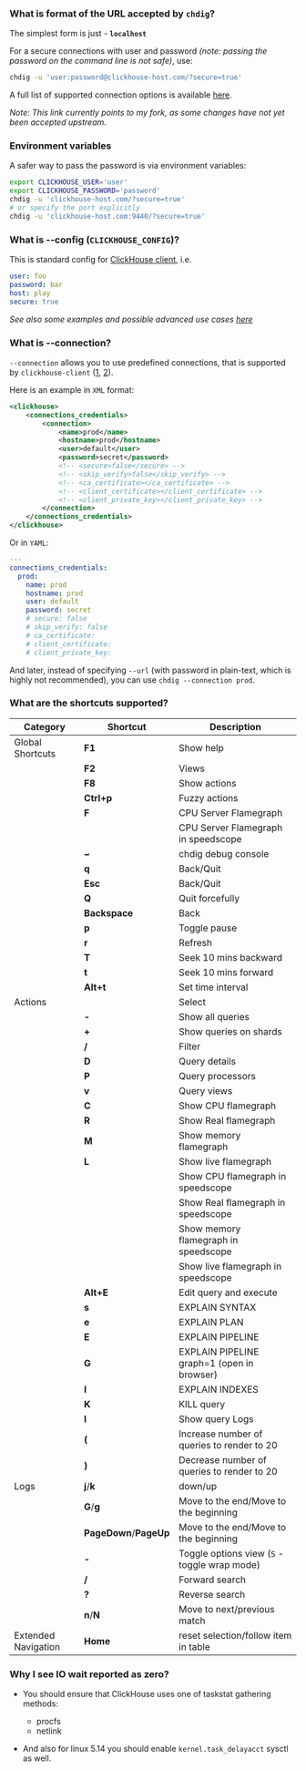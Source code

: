### What is format of the URL accepted by `chdig`?

The simplest form is just - **`localhost`**

For a secure connections with user and password _(note: passing the password on
the command line is not safe)_, use:

```sh
chdig -u 'user:password@clickhouse-host.com/?secure=true'
```

A full list of supported connection options is available [here](https://github.com/azat-rust/clickhouse-rs/?tab=readme-ov-file#dns).

_Note: This link currently points to my fork, as some changes have not yet been accepted upstream._

### Environment variables

A safer way to pass the password is via environment variables:


```sh
export CLICKHOUSE_USER='user'
export CLICKHOUSE_PASSWORD='password'
chdig -u 'clickhouse-host.com/?secure=true'
# or specify the port explicitly
chdig -u 'clickhouse-host.com:9440/?secure=true'
```

### What is --config (`CLICKHOUSE_CONFIG`)?

This is standard config for [ClickHouse client](https://clickhouse.com/docs/interfaces/cli#configuration_files), i.e.

```yaml
user: foo
password: bar
host: play
secure: true
```

_See also some examples and possible advanced use cases [here](/tests/configs)_

### What is --connection?

`--connection` allows you to use predefined connections, that is supported by
`clickhouse-client` ([1], [2]).

Here is an example in `XML` format:

```xml
<clickhouse>
    <connections_credentials>
        <connection>
            <name>prod</name>
            <hostname>prod</hostname>
            <user>default</user>
            <password>secret</password>
            <!-- <secure>false</secure> -->
            <!-- <skip_verify>false</skip_verify> -->
            <!-- <ca_certificate></ca_certificate> -->
            <!-- <client_certificate></client_certificate> -->
            <!-- <client_private_key></client_private_key> -->
        </connection>
    </connections_credentials>
</clickhouse>
```

Or in `YAML`:

```yaml
---
connections_credentials:
  prod:
    name: prod
    hostname: prod
    user: default
    password: secret
    # secure: false
    # skip_verify: false
    # ca_certificate:
    # client_certificate:
    # client_private_key:
```

And later, instead of specifying `--url` (with password in plain-text, which is
highly not recommended), you can use `chdig --connection prod`.

  [1]: https://github.com/ClickHouse/ClickHouse/pull/45715
  [2]: https://github.com/ClickHouse/ClickHouse/pull/46480

### What are the shortcuts supported?

| Category        | Shortcut      | Description                                   |
|-----------------|---------------|-----------------------------------------------|
| Global Shortcuts| **F1**        | Show help                                     |
|                 | **F2**        | Views                                         |
|                 | **F8**        | Show actions                                  |
|                 | **Ctrl+p**    | Fuzzy actions                                 |
|                 | **F**         | CPU Server Flamegraph                         |
|                 |               | CPU Server Flamegraph in speedscope           |
|                 | **~**         | chdig debug console                           |
|                 | **q**         | Back/Quit                                     |
|                 | **Esc**       | Back/Quit                                     |
|                 | **Q**         | Quit forcefully                               |
|                 | **Backspace** | Back                                          |
|                 | **p**         | Toggle pause                                  |
|                 | **r**         | Refresh                                       |
|                 | **T**         | Seek 10 mins backward                         |
|                 | **t**         | Seek 10 mins forward                          |
|                 | **Alt+t**     | Set time interval                             |
| Actions         | **<Space>**   | Select                                        |
|                 | **-**         | Show all queries                              |
|                 | **+**         | Show queries on shards                        |
|                 | **/**         | Filter                                        |
|                 | **D**         | Query details                                 |
|                 | **P**         | Query processors                              |
|                 | **v**         | Query views                                   |
|                 | **C**         | Show CPU flamegraph                           |
|                 | **R**         | Show Real flamegraph                          |
|                 | **M**         | Show memory flamegraph                        |
|                 | **L**         | Show live flamegraph                          |
|                 |               | Show CPU flamegraph in speedscope             |
|                 |               | Show Real flamegraph in speedscope            |
|                 |               | Show memory flamegraph in speedscope          |
|                 |               | Show live flamegraph in speedscope            |
|                 | **Alt+E**     | Edit query and execute                        |
|                 | **s**         | EXPLAIN SYNTAX                                |
|                 | **e**         | EXPLAIN PLAN                                  |
|                 | **E**         | EXPLAIN PIPELINE                              |
|                 | **G**         | EXPLAIN PIPELINE graph=1 (open in browser)    |
|                 | **I**         | EXPLAIN INDEXES                               |
|                 | **K**         | KILL query                                    |
|                 | **l**         | Show query Logs                               |
|                 | **(**         | Increase number of queries to render to 20    |
|                 | **)**         | Decrease number of queries to render to 20    |
| Logs            | **j**/**k**   | down/up                                       |
|                 | **G**/**g**   | Move to the end/Move to the beginning         |
|                 | **PageDown**/**PageUp**| Move to the end/Move to the beginning|
|                 | **-**         | Toggle options view (`S` - toggle wrap mode)  |
|                 | **/**         | Forward search                                |
|                 | **?**         | Reverse search                                |
|                 | **n**/**N**   | Move to next/previous match                   |
| Extended Navigation | **Home**  | reset selection/follow item in table          |

### Why I see IO wait reported as zero?

- You should ensure that ClickHouse uses one of taskstat gathering methods:
  - procfs
  - netlink

- And also for linux 5.14 you should enable `kernel.task_delayacct` sysctl as well.
